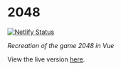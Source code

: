 # 2048

[![Netlify Status](https://api.netlify.com/api/v1/badges/b29c4919-6c65-4b52-89d3-c8682544331b/deploy-status)](https://app.netlify.com/sites/8402/deploys)

_Recreation of the game 2048 in Vue_

View the live version [here](https://8402.netlify.com/).
